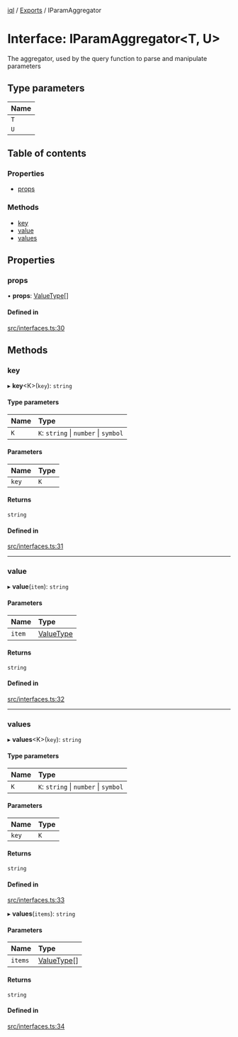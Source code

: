 [iql](../README.md) / [Exports](../modules.md) / IParamAggregator

# Interface: IParamAggregator<T, U\>

The aggregator, used by the query function to parse and manipulate parameters

## Type parameters

| Name |
| :------ |
| `T` |
| `U` |

## Table of contents

### Properties

- [props](iparamaggregator.md#props)

### Methods

- [key](iparamaggregator.md#key)
- [value](iparamaggregator.md#value)
- [values](iparamaggregator.md#values)

## Properties

### props

• **props**: [ValueType](../modules.md#valuetype)[]

#### Defined in

[src/interfaces.ts:30](https://github.com/altnext/iql/blob/1dab42b/src/interfaces.ts#L30)

## Methods

### key

▸ **key**<K\>(`key`): `string`

#### Type parameters

| Name | Type |
| :------ | :------ |
| `K` | `K`: `string` \| `number` \| `symbol` |

#### Parameters

| Name | Type |
| :------ | :------ |
| `key` | `K` |

#### Returns

`string`

#### Defined in

[src/interfaces.ts:31](https://github.com/altnext/iql/blob/1dab42b/src/interfaces.ts#L31)

___

### value

▸ **value**(`item`): `string`

#### Parameters

| Name | Type |
| :------ | :------ |
| `item` | [ValueType](../modules.md#valuetype) |

#### Returns

`string`

#### Defined in

[src/interfaces.ts:32](https://github.com/altnext/iql/blob/1dab42b/src/interfaces.ts#L32)

___

### values

▸ **values**<K\>(`key`): `string`

#### Type parameters

| Name | Type |
| :------ | :------ |
| `K` | `K`: `string` \| `number` \| `symbol` |

#### Parameters

| Name | Type |
| :------ | :------ |
| `key` | `K` |

#### Returns

`string`

#### Defined in

[src/interfaces.ts:33](https://github.com/altnext/iql/blob/1dab42b/src/interfaces.ts#L33)

▸ **values**(`items`): `string`

#### Parameters

| Name | Type |
| :------ | :------ |
| `items` | [ValueType](../modules.md#valuetype)[] |

#### Returns

`string`

#### Defined in

[src/interfaces.ts:34](https://github.com/altnext/iql/blob/1dab42b/src/interfaces.ts#L34)
